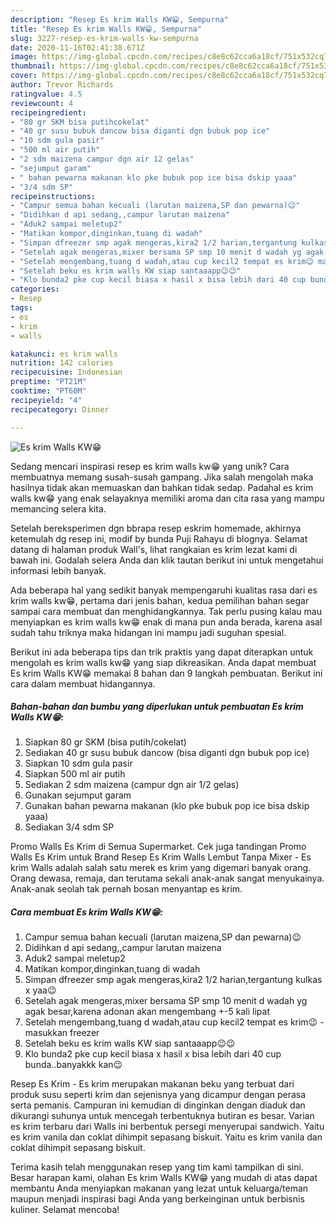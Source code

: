 ```yaml
---
description: "Resep Es krim Walls KW😁, Sempurna"
title: "Resep Es krim Walls KW😁, Sempurna"
slug: 3227-resep-es-krim-walls-kw-sempurna
date: 2020-11-16T02:41:38.671Z
image: https://img-global.cpcdn.com/recipes/c8e8c62cca6a18cf/751x532cq70/es-krim-walls-kw😁-foto-resep-utama.jpg
thumbnail: https://img-global.cpcdn.com/recipes/c8e8c62cca6a18cf/751x532cq70/es-krim-walls-kw😁-foto-resep-utama.jpg
cover: https://img-global.cpcdn.com/recipes/c8e8c62cca6a18cf/751x532cq70/es-krim-walls-kw😁-foto-resep-utama.jpg
author: Trevor Richards
ratingvalue: 4.5
reviewcount: 4
recipeingredient:
- "80 gr SKM bisa putihcokelat"
- "40 gr susu bubuk dancow bisa diganti dgn bubuk pop ice"
- "10 sdm gula pasir"
- "500 ml air putih"
- "2 sdm maizena campur dgn air 12 gelas"
- "sejumput garam"
- " bahan pewarna makanan klo pke bubuk pop ice bisa dskip yaaa"
- "3/4 sdm SP"
recipeinstructions:
- "Campur semua bahan kecuali (larutan maizena,SP dan pewarna)😉"
- "Didihkan d api sedang,,campur larutan maizena"
- "Aduk2 sampai meletup2"
- "Matikan kompor,dinginkan,tuang di wadah"
- "Simpan dfreezer smp agak mengeras,kira2 1/2 harian,tergantung kulkas x yaa😉"
- "Setelah agak mengeras,mixer bersama SP smp 10 menit d wadah yg agak besar,karena adonan akan mengembang +-5 kali lipat"
- "Setelah mengembang,tuang d wadah,atau cup kecil2 tempat es krim😉 masukkan freezer"
- "Setelah beku es krim walls KW siap santaaapp😉😉"
- "Klo bunda2 pke cup kecil biasa x hasil x bisa lebih dari 40 cup bunda..banyakkk kan😉"
categories:
- Resep
tags:
- es
- krim
- walls

katakunci: es krim walls 
nutrition: 142 calories
recipecuisine: Indonesian
preptime: "PT21M"
cooktime: "PT60M"
recipeyield: "4"
recipecategory: Dinner

---
```



![Es krim Walls KW😁](https://img-global.cpcdn.com/recipes/c8e8c62cca6a18cf/751x532cq70/es-krim-walls-kw😁-foto-resep-utama.jpg)

Sedang mencari inspirasi resep es krim walls kw😁 yang unik? Cara membuatnya memang susah-susah gampang. Jika salah mengolah maka hasilnya tidak akan memuaskan dan bahkan tidak sedap. Padahal es krim walls kw😁 yang enak selayaknya memiliki aroma dan cita rasa yang mampu memancing selera kita.

Setelah bereksperimen dgn bbrapa resep eskrim homemade, akhirnya ketemulah dg resep ini, modif by bunda Puji Rahayu di blognya. Selamat datang di halaman produk Wall&#39;s, lihat rangkaian es krim lezat kami di bawah ini. Godalah selera Anda dan klik tautan berikut ini untuk mengetahui informasi lebih banyak.

Ada beberapa hal yang sedikit banyak mempengaruhi kualitas rasa dari es krim walls kw😁, pertama dari jenis bahan, kedua pemilihan bahan segar sampai cara membuat dan menghidangkannya. Tak perlu pusing kalau mau menyiapkan es krim walls kw😁 enak di mana pun anda berada, karena asal sudah tahu triknya maka hidangan ini mampu jadi suguhan spesial.


Berikut ini ada beberapa tips dan trik praktis yang dapat diterapkan untuk mengolah es krim walls kw😁 yang siap dikreasikan. Anda dapat membuat Es krim Walls KW😁 memakai 8 bahan dan 9 langkah pembuatan. Berikut ini cara dalam membuat hidangannya.

<!--inarticleads1-->

##### Bahan-bahan dan bumbu yang diperlukan untuk pembuatan Es krim Walls KW😁:

1. Siapkan 80 gr SKM (bisa putih/cokelat)
1. Sediakan 40 gr susu bubuk dancow (bisa diganti dgn bubuk pop ice)
1. Siapkan 10 sdm gula pasir
1. Siapkan 500 ml air putih
1. Sediakan 2 sdm maizena (campur dgn air 1/2 gelas)
1. Gunakan sejumput garam
1. Gunakan  bahan pewarna makanan (klo pke bubuk pop ice bisa dskip yaaa)
1. Sediakan 3/4 sdm SP


Promo Walls Es Krim di Semua Supermarket. Cek juga tandingan Promo Walls Es Krim untuk Brand Resep Es Krim Walls Lembut Tanpa Mixer - Es krim Walls adalah salah satu merek es krim yang digemari banyak orang. Orang dewasa, remaja, dan terutama sekali anak-anak sangat menyukainya. Anak-anak seolah tak pernah bosan menyantap es krim. 

<!--inarticleads2-->

##### Cara membuat Es krim Walls KW😁:

1. Campur semua bahan kecuali (larutan maizena,SP dan pewarna)😉
1. Didihkan d api sedang,,campur larutan maizena
1. Aduk2 sampai meletup2
1. Matikan kompor,dinginkan,tuang di wadah
1. Simpan dfreezer smp agak mengeras,kira2 1/2 harian,tergantung kulkas x yaa😉
1. Setelah agak mengeras,mixer bersama SP smp 10 menit d wadah yg agak besar,karena adonan akan mengembang +-5 kali lipat
1. Setelah mengembang,tuang d wadah,atau cup kecil2 tempat es krim😉 - masukkan freezer
1. Setelah beku es krim walls KW siap santaaapp😉😉
1. Klo bunda2 pke cup kecil biasa x hasil x bisa lebih dari 40 cup bunda..banyakkk kan😉


Resep Es Krim - Es krim merupakan makanan beku yang terbuat dari produk susu seperti krim dan sejenisnya yang dicampur dengan perasa serta pemanis. Campuran ini kemudian di dinginkan dengan diaduk dan dikurangi suhunya untuk mencegah terbentuknya butiran es besar. Varian es krim terbaru dari Walls ini berbentuk persegi menyerupai sandwich. Yaitu es krim vanila dan coklat dihimpit sepasang biskuit. Yaitu es krim vanila dan coklat dihimpit sepasang biskuit. 

Terima kasih telah menggunakan resep yang tim kami tampilkan di sini. Besar harapan kami, olahan Es krim Walls KW😁 yang mudah di atas dapat membantu Anda menyiapkan makanan yang lezat untuk keluarga/teman maupun menjadi inspirasi bagi Anda yang berkeinginan untuk berbisnis kuliner. Selamat mencoba!
